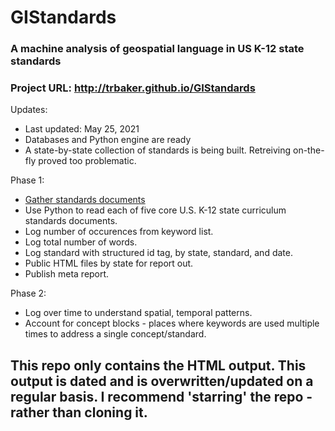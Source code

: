 # GIStandards
### A machine analysis of geospatial language in US K-12 state standards
### Project URL: http://trbaker.github.io/GIStandards

Updates:
<ul>
 <li>Last updated: May 25, 2021
 <LI>Databases and Python engine are ready
 <li>A state-by-state collection of standards is being built. Retreiving on-the-fly proved too problematic.   
   
 </ul>
 
Phase 1:
<ul>
<li><a href="https://www.dropbox.com/sh/deaf3jrb48a6amf/AAA56gcQ_P1D6msnaNR5PeY9a?dl=0">Gather standards documents</a>
  <LI>Use Python to read each of five core U.S. K-12 state curriculum standards documents.
<li>Log number of occurences from keyword list. 
<LI>Log total number of words.
<li>Log standard with structured id tag, by state, standard, and date.
<li>Public HTML files by state for report out.
<li>Publish meta report.
  </ul>
  Phase 2:
  <ul>
<li>Log over time to understand spatial, temporal patterns.
  <LI>Account for concept blocks - places where keywords are used multiple times to address a single concept/standard.
</ul>

## This repo only contains the HTML output.  This output is dated and is overwritten/updated on a regular basis.  I recommend 'starring' the repo - rather than cloning it.

